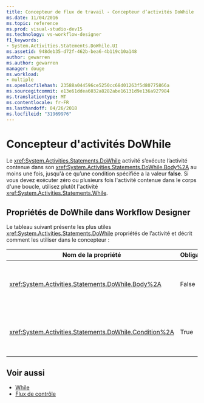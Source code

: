 ```yaml
---
title: Concepteur de flux de travail - Concepteur d’activités DoWhile
ms.date: 11/04/2016
ms.topic: reference
ms.prod: visual-studio-dev15
ms.technology: vs-workflow-designer
f1_keywords:
- System.Activities.Statements.DoWhile.UI
ms.assetid: 948deb35-d72f-462b-bea6-4b119c10a148
author: gewarren
ms.author: gewarren
manager: douge
ms.workload:
- multiple
ms.openlocfilehash: 23588a044596ce5250cc68d01263f5d80775866a
ms.sourcegitcommit: e13e61ddea6032a8282abe16131d9e136a927984
ms.translationtype: MT
ms.contentlocale: fr-FR
ms.lasthandoff: 04/26/2018
ms.locfileid: "31969976"
---
```

# <a name="dowhile-activity-designer"></a>Concepteur d'activités DoWhile

Le <xref:System.Activities.Statements.DoWhile> activité s’exécute l’activité contenue dans son <xref:System.Activities.Statements.DoWhile.Body%2A> au moins une fois, jusqu'à ce qu’une condition spécifiée a la valeur **false**. Si vous devez exécuter zéro ou plusieurs fois l'activité contenue dans le corps d'une boucle, utilisez plutôt l'activité <xref:System.Activities.Statements.While>.

## <a name="dowhile-properties-in-the-workflow-designer"></a>Propriétés de DoWhile dans Workflow Designer

Le tableau suivant présente les plus utiles <xref:System.Activities.Statements.DoWhile> propriétés de l’activité et décrit comment les utiliser dans le concepteur :

|Nom de la propriété|Obligatoire|Utilisation|
|-------------------|--------------|-----------|
|<xref:System.Activities.Statements.DoWhile.Body%2A>|False|L’activité à exécuter lorsque la condition est **true**. Pour ajouter le <xref:System.Activities.Statements.DoWhile.Body%2A> activité, déposez une activité à partir de la boîte à outils dans le **corps** zone sur le **DoWhile** Concepteur d’activités avec le texte d’indication « Déposer l’activité ici ».|
|<xref:System.Activities.Statements.DoWhile.Condition%2A>|True|Condition à évaluer après chaque itération de la boucle. Pour définir le <xref:System.Activities.Statements.DoWhile.Condition%2A>, tapez une expression Visual Basic dans la **Condition** zone sur le **DoWhile** activité concepteur ou dans la grille des propriétés.|

## <a name="see-also"></a>Voir aussi

- [While](../workflow-designer/while-activity-designer.md)
- [Flux de contrôle](../workflow-designer/control-flow-activity-designers.md)